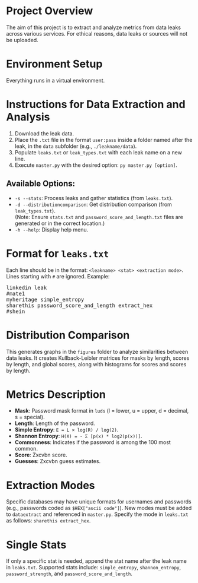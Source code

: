 <h1>Project Overview</h1>
<p>The aim of this project is to extract and analyze metrics from data leaks across various services. For ethical reasons, data leaks or sources will not be uploaded.</p>

<h1>Environment Setup</h1>
<p>Everything runs in a virtual environment.</p>

<h1>Instructions for Data Extraction and Analysis</h1>
<ol>
    <li>Download the leak data.</li>
    <li>Place the <code>.txt</code> file in the format <code>user:pass</code> inside a folder named after the leak, in the <code>data</code> subfolder (e.g., <code>./leakname/data</code>).</li>
    <li>Populate <code>leaks.txt</code> or <code>leak_types.txt</code> with each leak name on a new line.</li>
    <li>Execute <code>master.py</code> with the desired option: <code>py master.py [option]</code>.</li>
</ol>

<h2>Available Options:</h2>
<ul>
    <li><code>-s --stats</code>: Process leaks and gather statistics (from <code>leaks.txt</code>).</li>
    <li><code>-d --distributioncomparison</code>: Get distribution comparison (from <code>leak_types.txt</code>). <br/>(Note: Ensure <code>stats.txt</code> and <code>password_score_and_length.txt</code> files are generated or in the correct location.)</li>
    <li><code>-h --help</code>: Display help menu.</li>
</ul>

<h1>Format for <code>leaks.txt</code></h1>
<p>Each line should be in the format: <code>&lt;leakname&gt; &lt;stat&gt; &lt;extraction mode&gt;</code>. Lines starting with <code>#</code> are ignored. Example:</p>
<pre>
linkedin leak
#mate1
myheritage simple_entropy
sharethis password_score_and_length extract_hex
#shein
</pre>

<h1>Distribution Comparison</h1>
<p>This generates graphs in the <code>figures</code> folder to analyze similarities between data leaks. It creates Kullback-Leibler matrices for masks by length, scores by length, and global scores, along with histograms for scores and scores by length.</p>

<h1>Metrics Description</h1>
<ul>
    <li><strong>Mask</strong>: Password mask format in <code>luds</code> (l = lower, u = upper, d = decimal, s = special).</li>
    <li><strong>Length</strong>: Length of the password.</li>
    <li><strong>Simple Entropy</strong>: <code>E = L × log(R) / log(2)</code>.</li>
    <li><strong>Shannon Entropy</strong>: <code>H(X) = - Σ [p(x) * log2(p(x))]</code>.</li>
    <li><strong>Commonness</strong>: Indicates if the password is among the 100 most common.</li>
    <li><strong>Score</strong>: Zxcvbn score.</li>
    <li><strong>Guesses</strong>: Zxcvbn guess estimates.</li>
</ul>

<h1>Extraction Modes</h1>
<p>Specific databases may have unique formats for usernames and passwords (e.g., passwords coded as <code>$HEX["ascii code"]</code>). New modes must be added to <code>dataextract</code> and referenced in <code>master.py</code>. Specify the mode in <code>leaks.txt</code> as follows: <code>sharethis extract_hex</code>.</p>

<h1>Single Stats</h1>
<p>If only a specific stat is needed, append the stat name after the leak name in <code>leaks.txt</code>. Supported stats include: <code>simple_entropy</code>, <code>shannon_entropy</code>, <code>password_strength</code>, and <code>password_score_and_length</code>.</p>
